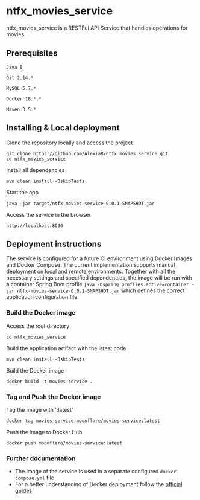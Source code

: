# ntfx_movies_service

ntfx_movies_service is a RESTFul API Service that handles operations for movies.

## Prerequisites

```
Java 8
```

```
Git 2.14.*
```

```
MySQL 5.7.*
```


```
Docker 18.*.*
```

```
Maven 3.5.*
```

## Installing & Local deployment

Clone the repository locally and access the project

```
git clone https://github.com/Alexia8/ntfx_movies_service.git
cd ntfx_movies_service
```

Install all dependencies

```
mvn clean install -DskipTests
```

Start the app

```
java -jar target/ntfx-movies-service-0.0.1-SNAPSHOT.jar
```

Access the service in the browser

```
http://localhost:8090
```

## Deployment instructions

The service is configured for a future CI environment using Docker Images and Docker Compose. The current implementation supports manual deployment on local and remote environments.
Together with all the necessary settings and specified dependencies, the image will be run with a container Spring Boot profile `java -Dspring.profiles.active=container -jar ntfx-movies-service-0.0.1-SNAPSHOT.jar` which defines the correct application configuration file. 

### Build the Docker image

Access the root directory
```
cd ntfx_movies_service
```

Build the application artifact with the latest code
```
mvn clean install -DskipTests
```

Build the Docker image
```
docker build -t movies-service .
```

### Tag and Push the Docker image

Tag the image with ':latest'
```
docker tag movies-service moonflare/movies-service:latest
```

Push the image to Docker Hub
```
docker push moonflare/movies-service:latest
```

### Further documentation
- The image of the service is used in a separate configured `docker-compose.yml` file
- For a better understanding of Docker deployment follow the [official guides](https://docs.docker.com/get-started/)
